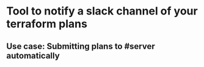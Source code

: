 # Tool to notify a slack channel of your terraform plans

## Use case: Submitting plans to #server automatically
